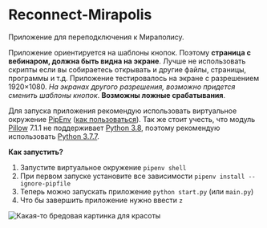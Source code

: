 # Reconnect-Mirapolis
Приложение для переподключения к Мираполису.

Приложение ориентируется на шаблоны кнопок. Поэтому **страница с вебинаром, должна быть видна на экране**. 
Лучше не использовать скрипты если вы собираетесь открывать и другие файлы, страницы, программы и т.д. 
Приложение тестировалось на экране с разрешением 1920×1080. *На экранах другого разрешения, возможно придется сменить шаблоны кнопок*.
**Возможны ложные срабатывания**.

Для запуска приложения рекомендую использовать виртуальное окружение [PipEnv](https://github.com/pypa/pipenv) ([как пользоваться](https://webdevblog.ru/pipenv-rukovodstvo-po-novomu-instrumentu-python/)). Так же стоит учесть, что модуль [Pillow](https://pypi.org/project/Pillow/) 7.1.1 не поддерживает [Python 3.8](https://www.python.org/downloads/release/python-382/), поэтому рекомендую использовать [Python 3.7.7](https://www.python.org/downloads/release/python-377/).

**Как запустить?**

1. Запустите виртуальное окружение `pipenv shell`
1. При первом запуске установите все зависимости `pipenv install --ignore-pipfile`
1. Теперь можно запускать приложение `python start.py` (или `main.py`)
1. Что бы завершить приложение нужно ввести `z`

![Какая-то бредовая картинка для красоты](https://telegra.ph/file/0041517894bb2ac8daca0.png)
